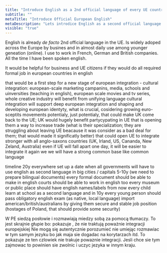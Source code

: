 ```yaml
---
title: "Introduce English as a 2nd official language of every UE country"
subtitle: ""
metaTitle: "Introduce Official European English"
metaDescription: "Lets introdice English as a second official language in every UE country"
visible: "true"
---
```



English is already _de facto_ 2nd official language in the UE.
Is widely adoped across the Europe by busines and in almost daily use among younger geneation (online). 
I use to work in French, German and British companies. All the time I have been spoken english. 

It would be helpful for business and UE citizens if they would do all required formal job in european countries in english

that would be a first step for a new stage of european integration - cultural integration:  european-scale marketing campanins, media, schools and uinversities (teaching in english), european scale movies and tv series, whole creative industry will benefit from unifying language
cultural integration will support deep european integration and shaping and developing european identyty, what is crucial, cosidering growing euro-sceptits movements
potentialy, just potentialy, that could make UK come back to the UE; UK would hugely benefit partycypating in UE that is 
opening them a way to increase trade (what is their specialization; they are struggling about leaving UE beacause it was consider as a bad deal for them; that would made it significatly better)
that could open UE to integrate stronger with all anglo-saxons countries (UK, Irland, US, Cananda, New Zeland, Australia)
even if UE will fall apart one day, it will be easier to integrate it again we we will have a strong common base like common language
 
timeline 20y everywhere
set up a date when all governments will have to use english as second language
in big cities / capitals 5-10y (we need to prepare bilingual documents)
every formal document should be able to make in english
courts should be able to work in english too
every museum or public place should have english names/labels from now
every child learn at school as a second language and
in 10y every young person should pass obligatory english exam (as native, local language)
import american/british/australians by giving them secure and stable job position (hostages of Poland, that should provide some security)
 
W PE siedzą posłowie i rozmawiają miedzy sobą za pomocą tłumaczy. To jest skrajnie głupie bo:
pokazuje , że nie traktują poważnie integracji europejskiej
Nie mogą się autentycznie porozumieć nie umiejąc rozmawiac w tym samym jezyku
bo jak maja sie dogadac na korytarzach itd. To pokazuje ze ten czlowiek nie trakuje powaznie integracji. Jesli chce sie tym zajmowac to powinien sie zwolnic i uczyc jezyka w innym kraju.
